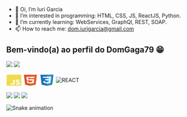 - 👋 Oi, I’m Iuri Garcia
- 👀 I’m interested in programming: HTML, CSS, JS, ReactJS, Python.
- 🌱 I’m currently learning: WebServices, GraphQl, REST, SOAP.
- 📫 How to reach me: dom.iurigarcia@gmail.com


## Bem-vindo(a) ao perfil do DomGaga79 😁
<style> a:hover {text-decoration:none;} </style>
<a href=# style="text-decoration:none">
 <div>
  <img height="180em" src="https://github-readme-stats.vercel.app/api?username=domgaga79&show_icons=true&theme=tokyonight&include_all_commits=true&count_private=true"/>
  <img height="180em" src="https://github-readme-stats.vercel.app/api/top-langs/?username=domgaga79&layout=compact&langs_count=6&theme=tokyonight"/>
</div>
<div style="display: inline_block; align-items"><br>
  <img align="center" alt="Js" height="30" width="40" src="https://raw.githubusercontent.com/devicons/devicon/master/icons/javascript/javascript-plain.svg">
  <img align="center" alt="HTML" height="30" width="40" src="https://raw.githubusercontent.com/devicons/devicon/master/icons/html5/html5-original.svg">
  <img align="center" alt="CSS" height="30" width="40" src="https://raw.githubusercontent.com/devicons/devicon/master/icons/css3/css3-original.svg">
  <img align="center" alt="REACT" height="30" width="40" src="https://cdn.jsdelivr.net/gh/devicons/devicon/icons/react/react-original.svg" />
</div>
 
 <br>
 
<div> 
  <a href="https://www.youtube.com/channel/UCOai6C78v-Gu8u5EquTJFbQ" target="_blank"><img src="https://img.shields.io/badge/YouTube-FF0000?style=for-the-badge&logo=youtube&logoColor=white" target="_blank"></a>
  <a href = "mailto:dom.iurigarcia@gmail.com"><img src="https://img.shields.io/badge/-Gmail-%23333?style=for-the-badge&logo=gmail&logoColor=white" target="_blank"></a>
  <a href="https://www.linkedin.com/in/iuri-garcia-246858237/" target="_blank"><img src="https://img.shields.io/badge/-LinkedIn-%230077B5?style=for-the-badge&logo=linkedin&logoColor=white" target="_blank"></a>
 
  ![Snake animation](https://github.com/domgaga79/domgaga79/blob/output/github-contribution-grid-snake.svg)

</div>
 </a>
